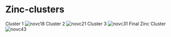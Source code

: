# Zinc-clusters
Cluster 1
![novc18](https://github.com/HemkiranS/Zinc-clusters/assets/53253468/cc8d9ed9-dae7-46e4-a4b8-9dac09f1b495)
Cluster 2
![novc21](https://github.com/HemkiranS/Zinc-clusters/assets/53253468/420e14b0-d4a3-43e2-92d3-ab3afe3a0c5e)
Cluster 3
![novc31](https://github.com/HemkiranS/Zinc-clusters/assets/53253468/d39814ac-7b69-4ae9-82ad-3b31b32dbd9b)
Final Zinc Cluster
![novc43](https://github.com/HemkiranS/Zinc-clusters/assets/53253468/08c63b51-eb7b-4f0a-ac10-d20e981bdfbc)
